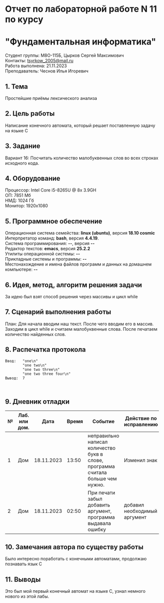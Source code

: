 # Отчет по лабораторной работе N 11 по курсу
# "Фундаментальная информатика"

Студент группы: M8О-115Б, Цырков Сергей Максимович \
Контакты: tsyrkow_2005@mail.ru \
Работа выполнена: 21.11.2023\
Преподаватель: Чеснов Илья Игоревич

## 1. Тема

Простейшие приёмы лексического анализа

## 2. Цель работы

Написание конечного автомата, который решает поставленную задачу на языке C

## 3. Задание

Вариант 16: Посчитать количество малобуквенных слов во всех строках исходного кода.

## 4. Оборудование

Процессор: Intel Core i5-8265U @ 8x 3.9GH\
ОП: 7851 Мб\
НМД: 1024 Гб\
Монитор: 1920x1080

## 5. Программное обеспечение

Операционная система семейства: **linux (ubuntu)**, версия **18.10 cosmic**\
Интерпретатор команд: **bash**, версия **4.4.19**.\
Система программирования: **--**, версия **--**\
Редактор текстов: **emacs**, версия **25.2.2**\
Утилиты операционной системы: **--**\
Прикладные системы и программы: **--**\
Местонахождение и имена файлов программ и данных на домашнем компьютере: **--**

## 6. Идея, метод, алгоритм решения задачи

За идею был взят способ решения через массивы и цикл while

## 7. Сценарий выполнения работы

План:
Для начала вводим наш текст.
После чего вводим его в массив.
Заходим в цикл while и считаем малобуквенные слова.
После печатаем количество найденных слов.

## 8. Распечатка протокола

```
Ввод:   "one\n"
        "one two\n"
        "one two three\n"
        "one two three four\n"
Вывод:  7
        


```

## 9. Дневник отладки

| № | Лаб. или дом. | Дата       | Время     | Событие                                                | Действие по исправлению   | Примечание     |
|---|---------------|------------|-----------|--------------------------------------------------------|---------------------------|----------------|
|1  | Дом           | 18.11.2023 | 13:50     | неправильно написал количество букв в слове, программа считала больше чем нужно.              | Изменил знак             | |
|2  | Дом           | 18.11.2023 | 02:50     | При печати забыл добавить аргумент, программа выдавала ошибку                  | добавил необходимый аргумент | Python к такому не готовил|

## 10. Замечания автора по существу работы

Было интересно поработать с конечными автоматами, продолжаю познавать язык С 

## 11. Выводы

Это был мой первый конечный автомат на языке C, узнал немного нового из этой лабы.


